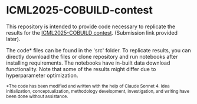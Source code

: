# ICML2025-COBUILD-contest

This repository is intended to provide code necessary to replicate the results for the [ICML2025-COBUILD contest](https://sites.uw.edu/co-build/common-task-framework-challenge/). (Submission link provided later).

The code* files can be found in the 'src' folder. To replicate results, you can directly download the files or clone repository and run notebooks after installing requirements. The notebooks have in-built data download functionality. Note that some of the results might differ due to hyperparameter optimization. 

<sub>*The code has been modified and written with the help of Claude Sonnet 4. Idea initialization, conceptualization, methodology development, investigation, and writing have been done without assistance.</sub>
